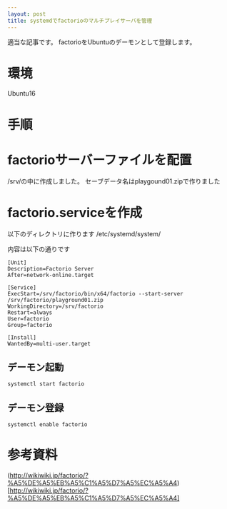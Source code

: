 ```yaml
---
layout: post
title: systemdでfactorioのマルチプレイサーバを管理
---
```


適当な記事です。
factorioをUbuntuのデーモンとして登録します。

# 環境
Ubuntu16

# 手順

# factorioサーバーファイルを配置
/srv/の中に作成しました。
セーブデータ名はplaygound01.zipで作りました

# factorio.serviceを作成  
以下のディレクトリに作ります
/etc/systemd/system/  

内容は以下の通りです
```
[Unit]
Description=Factorio Server
After=network-online.target

[Service]
ExecStart=/srv/factorio/bin/x64/factorio --start-server /srv/factorio/playground01.zip
WorkingDirectory=/srv/factorio
Restart=always
User=factorio
Group=factorio

[Install]
WantedBy=multi-user.target
```

## デーモン起動
```
systemctl start factorio
```

## デーモン登録
```
systemctl enable factorio
```

# 参考資料
(http://wikiwiki.jp/factorio/?%A5%DE%A5%EB%A5%C1%A5%D7%A5%EC%A5%A4)[http://wikiwiki.jp/factorio/?%A5%DE%A5%EB%A5%C1%A5%D7%A5%EC%A5%A4]
